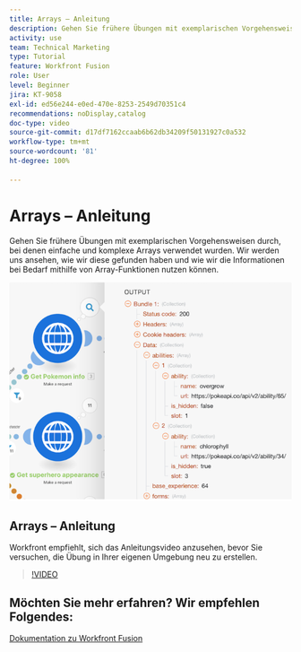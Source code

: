 ```yaml
---
title: Arrays – Anleitung
description: Gehen Sie frühere Übungen mit exemplarischen Vorgehensweisen durch, bei denen einfache und komplexe Arrays in [!DNL Adobe Workfront Fusion]verwendet wurden.
activity: use
team: Technical Marketing
type: Tutorial
feature: Workfront Fusion
role: User
level: Beginner
jira: KT-9058
exl-id: ed56e244-e0ed-470e-8253-2549d70351c4
recommendations: noDisplay,catalog
doc-type: video
source-git-commit: d17df7162ccaab6b62db34209f50131927c0a532
workflow-type: tm+mt
source-wordcount: '81'
ht-degree: 100%

---
```


# Arrays – Anleitung

Gehen Sie frühere Übungen mit exemplarischen Vorgehensweisen durch, bei denen einfache und komplexe Arrays verwendet wurden. Wir werden uns ansehen, wie wir diese gefunden haben und wie wir die Informationen bei Bedarf mithilfe von Array-Funktionen nutzen können.

![Ein Bild eines Fusion-Szenarios](assets/final-functional-bits-and-bobs-1.png)

## Arrays – Anleitung

Workfront empfiehlt, sich das Anleitungsvideo anzusehen, bevor Sie versuchen, die Übung in Ihrer eigenen Umgebung neu zu erstellen.

>[!VIDEO](https://video.tv.adobe.com/v/335299/?quality=12&learn=on&enablevpops)


## Möchten Sie mehr erfahren? Wir empfehlen Folgendes:

[Dokumentation zu Workfront Fusion](https://experienceleague.adobe.com/docs/workfront/using/adobe-workfront-fusion/workfront-fusion-2.html?lang=de)
